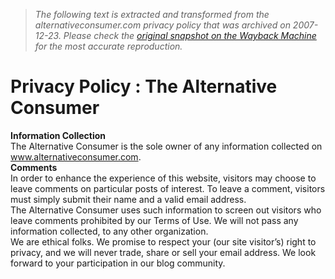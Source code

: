 > *The following text is extracted and transformed from the alternativeconsumer.com privacy policy that was archived on 2007-12-23. Please check the [original snapshot on the Wayback Machine](https://web.archive.org/web/20071223094224id_/http%3A//www.alternativeconsumer.com/privacy-policy) for the most accurate reproduction.*

# Privacy Policy : The Alternative Consumer

**Information Collection**  
The Alternative Consumer is the sole owner of any information collected on www.alternativeconsumer.com.  
**Comments**  
In order to enhance the experience of this website, visitors may choose to leave comments on particular posts of interest. To leave a comment, visitors must simply submit their name and a valid email address.  
The Alternative Consumer uses such information to screen out visitors who leave comments prohibited by our Terms of Use. We will not pass any information collected, to any other organization.  
We are ethical folks. We promise to respect your (our site visitor’s) right to privacy, and we will never trade, share or sell your email address. We look forward to your participation in our blog community. 
